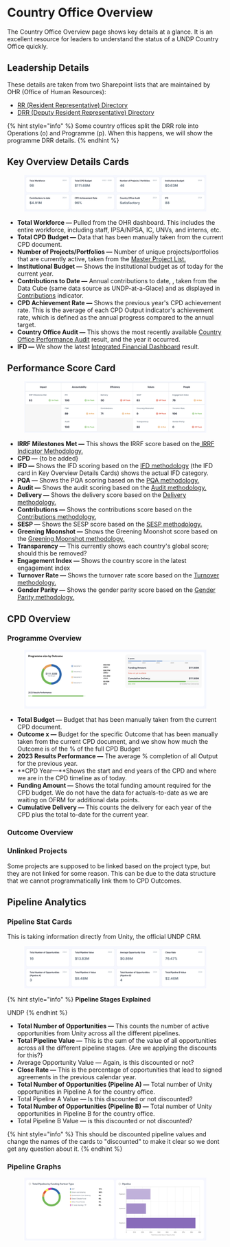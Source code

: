 # Country Office Overview

The Country Office Overview page shows key details at a glance. It is an excellent resource for leaders to understand the status of a UNDP Country Office quickly.

## Leadership Details

These details are taken from two Sharepoint lists that are maintained by OHR (Office of Human Resources):

* [RR (Resident Representative) Directory](https://undp.sharepoint.com/teams/OHR-Portal/SitePages/Resident-Representative-Directory.aspx?xsdata=MDV8MDJ8ZW1hbnVlbGUuZmFqYUB1bmRwLm9yZ3xiODhlYWY1ZDE5MGI0NDM2ZjBjYjA4ZGM2ODUzOWZjOXxiM2U1ZGI1ZTI5NDQ0ODM3OTlmNTc0ODhhY2U1NDMxOXwwfDB8NjM4NDk5OTU2NzMyNjgyNDYxfFVua25vd258VFdGcGJHWnNiM2Q4ZXlKV0lqb2lNQzR3TGpBd01EQWlMQ0pRSWpvaVYybHVNeklpTENKQlRpSTZJazFoYVd3aUxDSlhWQ0k2TW4wPXwwfHx8\&sdata=alNIanJBWUdVZ0dqQ2Y4MXMxY1lROFhzOWg4ejBNUmtSbEt1ZUJUUis5ND0%3d)
* [DRR (Deputy Resident Representative) Directory ](https://undp.sharepoint.com/teams/OHR-Portal/SitePages/Deputy-Resident-Represntative-Directory.aspx?xsdata=MDV8MDJ8ZW1hbnVlbGUuZmFqYUB1bmRwLm9yZ3xiODhlYWY1ZDE5MGI0NDM2ZjBjYjA4ZGM2ODUzOWZjOXxiM2U1ZGI1ZTI5NDQ0ODM3OTlmNTc0ODhhY2U1NDMxOXwwfDB8NjM4NDk5OTU2NzMyNzA0NzY5fFVua25vd258VFdGcGJHWnNiM2Q4ZXlKV0lqb2lNQzR3TGpBd01EQWlMQ0pRSWpvaVYybHVNeklpTENKQlRpSTZJazFoYVd3aUxDSlhWQ0k2TW4wPXwwfHx8\&sdata=R2QzcEZNdnR3NG1PTzRZVlc4Z01XbUF2R3FLWXBQQ2hFd3pSN2RtNldGcz0%3d)

{% hint style="info" %}
Some country offices split the DRR role into Operations (o) and Programme (p). When this happens, we will show the programme DRR details.
{% endhint %}

## Key Overview Details Cards

<figure><img src="../.gitbook/assets/9qTiodD0@2x.png" alt=""><figcaption></figcaption></figure>

* **Total Workforce —** Pulled from the OHR dashboard. This includes the entire workforce, including staff, IPSA/NPSA, IC, UNVs, and interns, etc.&#x20;
* **Total CPD Budget —** Data that has been manually taken from the current CPD document.&#x20;
* **Number of Projects/Portfolios —** Number of unique projects/portfolios that are currently active, taken from the [Master Project List.](master-project-list.md)
* **Institutional Budget —** Shows the institutional budget as of today for the current year.
* **Contributions to Date —** Annual contributions to date, , taken from the Data Cube (same data source as UNDP-at-a-Glace) and as displayed in [Contributions](efficiency/contributions.md) indicator.&#x20;
* **CPD Achievement Rate —** Shows the previous year's CPD achievement rate. This is the average of each CPD Output indicator's achievement rate, which is defined as the annual progress compared to the annual target.&#x20;
* **Country Office Audit —** This shows the most recently available [Country Office Performance Audit](accountability/country-office-performance-audits.md) result, and the year it occurred.&#x20;
* **IFD —** We show the latest [Integrated Financial Dashboard](accountability/integrated-financial-dashboard-ifd.md) result.

## Performance Score Card

<figure><img src="../.gitbook/assets/CO Performance Score Card.png" alt=""><figcaption></figcaption></figure>

* **IRRF Milestones Met —** This shows the IRRF score based on the[ IRRF Indicator Methodology.](impact/irrf.md)
* **CPD  —** {to be added}
* **IFD —** Shows the IFD scoring based on the [IFD methodology](accountability/integrated-financial-dashboard-ifd.md) (the IFD card in Key Overview Details Cards) shows the actual IFD category.
* **PQA —** Shows the PQA scoring based on the [PQA methodology. ](accountability/project-quality-assurance.md)
* **Audit —** Shows the audit scoring based on the [Audit methodology.](accountability/country-office-performance-audits.md)
* **Delivery —** Shows the delivery score based on the [Delivery methodology. ](efficiency/delivery.md)
* **Contributions —** Shows the contributions score based on the [Contributions methodology.](efficiency/contributions.md)
* **SESP —** Shows the SESP score based on the [SESP methodology. ](values/sesp.md)
* **Greening Moonshot —** Shows the Greening Moonshot score based on the [Greening Moonshot methodology. ](values/greening-moonshot.md)
* **Transparency —** This currently shows each country's global score; should this be removed?&#x20;
* **Engagement Index —** Shows the country score in the latest engagement index
* **Turnover Rate —** Shows the turnover rate score based on the [Turnover methodology. ](people/turnover-rate.md)
* **Gender Parity —** Shows the gender parity score based on the [Gender Parity methodology. ](people/gender-parity.md)

## CPD Overview

### Programme Overview

<figure><img src="../.gitbook/assets/D2E5VKI5@2x.png" alt=""><figcaption></figcaption></figure>

* **Total Budget —** Budget that has been manually taken from the current CPD document.
* **Outcome x —** Budget for the specific Outcome that has been manually taken from the current CPD document, and we show how much the Outcome is of the % of the full CPD Budget
* **2023 Results Performance —** The average % completion of all Output for the previous year.&#x20;
* **CPD Year—**Shows the start and end years of the CPD and where we are in the CPD timeline as of today.
* **Funding Amount —** Shows the total funding amount required for the CPD budget. We do not have the data for actuals-to-date as we are waiting on OFRM for additional data points.
* **Cumulative Delivery —** This counts the delivery for each year of the CPD plus the total to-date for the current year.&#x20;

### Outcome Overview

### Unlinked Projects

Some projects are supposed to be linked based on the project type, but they are not linked for some reason. This can be due to the data structure that we cannot programmatically link them to CPD Outcomes.&#x20;



## Pipeline Analytics

### Pipeline Stat Cards

This is taking information directly from Unity, the official UNDP CRM.

<figure><img src="../.gitbook/assets/Pipeline Stat Cards.png" alt=""><figcaption></figcaption></figure>

{% hint style="info" %}
**Pipeline Stages Explained**

UNDP&#x20;
{% endhint %}

* **Total Number of Opportunities —** This counts the number of active opportunities from Unity across all the different pipelines.&#x20;
* **Total Pipeline Value —** This is the sum of the value of all opportunities across all the different pipeline stages. {Are we applying the discounts for this?}
* Average Opportunity Value — Again, is this discounted or not?
* **Close Rate —** This is the percentage of opportunities that lead to signed agreements in the previous calendar year.&#x20;
* **Total Number of Opportunities (Pipeline A) —** Total number of Unity opportunities in Pipeline A for the country office.&#x20;
* Total Pipeline A Value — Is this discounted or not discounted?&#x20;
* **Total Number of Opportunities (Pipeline B) —** Total number of Unity opportunities in Pipeline B for the country office.&#x20;
* Total Pipeline B Value — is this discounted or not discounted?&#x20;

{% hint style="info" %}
This should be discounted pipeline values and change the names of the cards to "discounted" to make it clear so we dont get any question about it.&#x20;
{% endhint %}

### Pipeline Graphs

<figure><img src="../.gitbook/assets/Pipeline Graphs.png" alt=""><figcaption></figcaption></figure>
